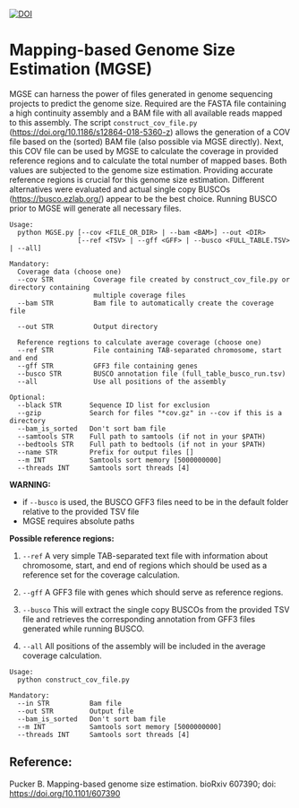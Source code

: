 [![DOI](https://zenodo.org/badge/DOI/10.5281/zenodo.2636733.svg)](https://doi.org/10.5281/zenodo.2636733)

# Mapping-based Genome Size Estimation (MGSE)

MGSE can harness the power of files generated in genome sequencing projects to predict the genome size. Required are the FASTA file containing a high continuity assembly and a BAM file with all available reads mapped to this assembly. The script `construct_cov_file.py` (https://doi.org/10.1186/s12864-018-5360-z) allows the generation of a COV file based on the (sorted) BAM file (also possible via MGSE directly). Next, this COV file can be used by MGSE to calculate the coverage in provided reference regions and to calculate the total number of mapped bases. Both values are subjected to the genome size estimation. Providing accurate reference regions is crucial for this genome size estimation. Different alternatives were evaluated and actual single copy BUSCOs (https://busco.ezlab.org/) appear to be the best choice. Running BUSCO prior to MGSE will generate all necessary files.

```
Usage:
  python MGSE.py [--cov <FILE_OR_DIR> | --bam <BAM>] --out <DIR>
                 [--ref <TSV> | --gff <GFF> | --busco <FULL_TABLE.TSV> | --all]

Mandatory:
  Coverage data (choose one)
  --cov STR          Coverage file created by construct_cov_file.py or directory containing
                     multiple coverage files
  --bam STR          Bam file to automatically create the coverage file

  --out STR          Output directory

  Reference regtions to calculate average coverage (choose one)
  --ref STR          File containing TAB-separated chromosome, start and end
  --gff STR          GFF3 file containing genes
  --busco STR        BUSCO annotation file (full_table_busco_run.tsv)
  --all              Use all positions of the assembly
		
Optional:
  --black STR       Sequence ID list for exclusion
  --gzip            Search for files "*cov.gz" in --cov if this is a directory
  --bam_is_sorted   Don't sort bam file
  --samtools STR    Full path to samtools (if not in your $PATH)
  --bedtools STR    Full path to bedtools (if not in your $PATH)
  --name STR        Prefix for output files []
  --m INT           Samtools sort memory [5000000000]
  --threads INT     Samtools sort threads [4]
```
				
__WARNING:__
- if `--busco` is used, the BUSCO GFF3 files need to be in the default folder relative to the provided TSV file
- MGSE requires absolute paths


__Possible reference regions:__

1) `--ref` A very simple TAB-separated text file with information about chromosome, start, and end of regions which should be used as a reference set for the coverage calculation.

2) `--gff` A GFF3 file with genes which should serve as reference regions.

3) `--busco` This will extract the single copy BUSCOs from the provided TSV file and retrieves the corresponding annotation from GFF3 files generated while running BUSCO.

4) `--all` All positions of the assembly will be included in the average coverage calculation.


```
Usage:
  python construct_cov_file.py

Mandatory:
  --in STR          Bam file
  --out STR         Output file
  --bam_is_sorted   Don't sort bam file
  --m INT           Samtools sort memory [5000000000]
  --threads INT     Samtools sort threads [4]
```





## Reference:

Pucker B. Mapping-based genome size estimation. bioRxiv 607390; doi: https://doi.org/10.1101/607390

